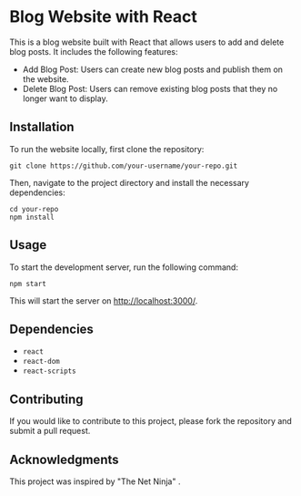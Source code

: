   <h1>Blog Website with React</h1>
  <p>This is a blog website built with React that allows users to add and delete blog posts. It includes the following features:</p>
  <ul>
    <li>Add Blog Post: Users can create new blog posts and publish them on the website.</li>
    <li>Delete Blog Post: Users can remove existing blog posts that they no longer want to display.</li>
  </ul>
  
  <h2>Installation</h2>
  <p>To run the website locally, first clone the repository:</p>
  <pre><code>git clone https://github.com/your-username/your-repo.git</code></pre>
  
  <p>Then, navigate to the project directory and install the necessary dependencies:</p>
  <pre><code>cd your-repo
npm install</code></pre>
  
  <h2>Usage</h2>
  <p>To start the development server, run the following command:</p>
  <pre><code>npm start</code></pre>
  <p>This will start the server on <a href="http://localhost:3000/">http://localhost:3000/</a>.</p>
  
  <h2>Dependencies</h2>
  <ul>
    <li><code>react</code></li>
    <li><code>react-dom</code></li>
    <li><code>react-scripts</code></li>
  </ul>
  
  <h2>Contributing</h2>
  <p>If you would like to contribute to this project, please fork the repository and submit a pull request.</p>
  
  <h2>Acknowledgments</h2>
  <p>This project was inspired by "The Net Ninja" .</p>
